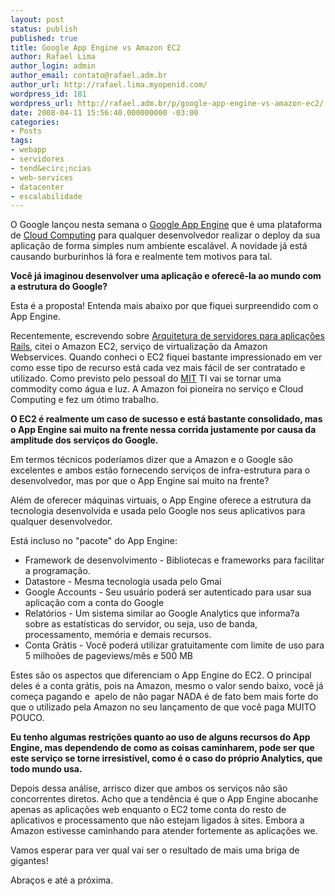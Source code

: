 ```yaml
---
layout: post
status: publish
published: true
title: Google App Engine vs Amazon EC2
author: Rafael Lima
author_login: admin
author_email: contato@rafael.adm.br
author_url: http://rafael.lima.myopenid.com/
wordpress_id: 181
wordpress_url: http://rafael.adm.br/p/google-app-engine-vs-amazon-ec2/
date: 2008-04-11 15:56:40.000000000 -03:00
categories:
- Posts
tags:
- webapp
- servidores
- tend&ecirc;ncias
- web-services
- datacenter
- escalabilidade
---
```

O Google lan&ccedil;ou nesta semana o <a href="http://code.google.com/appengine/">Google App Engine</a> que &eacute; uma plataforma de <a href="http://en.wikipedia.org/wiki/Cloud_computing">Cloud Computing</a> para qualquer desenvolvedor realizar o deploy da sua aplica&ccedil;&atilde;o de forma simples num ambiente escal&aacute;vel. A novidade j&aacute; est&aacute; causando burburinhos l&aacute; fora e realmente tem motivos para tal.

<strong>Voc&ecirc; j&aacute; imaginou desenvolver uma aplica&ccedil;&atilde;o e oferec&ecirc;-la ao mundo com a estrutura do Google?</strong>

Esta &eacute; a proposta! Entenda mais abaixo por que fiquei surpreendido com o App Engine.

Recentemente, escrevendo sobre <a href="http://rafael.adm.br/p/arquitetura-de-servidores-para-aplicacoes-rails/">Arquitetura de servidores para aplica&ccedil;&otilde;es Rails</a>, citei o Amazon EC2, servi&ccedil;o de virtualiza&ccedil;&atilde;o da Amazon Webservices. Quando conheci o EC2 fiquei bastante impressionado em ver como esse tipo de recurso est&aacute; cada vez mais f&aacute;cil de ser contratado e utilizado. Como previsto pelo pessoal do <a href="http://www.mit.edu">MIT</a> TI vai se tornar uma commodity como &aacute;gua e luz. A Amazon foi pioneira no servi&ccedil;o e Cloud Computing e fez um &oacute;timo trabalho.

<strong>O EC2 &eacute; realmente um caso de sucesso e est&aacute; bastante consolidado, mas o App Engine sai muito na frente nessa corrida justamente por causa da amplitude dos servi&ccedil;os do Google.</strong>

Em termos t&eacute;cnicos poder&iacute;amos dizer que a Amazon e o Google s&atilde;o excelentes e ambos est&atilde;o fornecendo servi&ccedil;os de infra-estrutura para o desenvolvedor, mas por que o App Engine sai muito na frente?

Al&eacute;m de oferecer m&aacute;quinas virtuais, o App Engine oferece a estrutura da tecnologia desenvolvida e usada pelo Google nos seus aplicativos para qualquer desenvolvedor.

Est&aacute; incluso no "pacote" do App Engine:
<ul>
	<li>Framework de desenvolvimento - Bibliotecas e frameworks para facilitar a programa&ccedil;&atilde;o.</li>
	<li>Datastore - Mesma tecnologia usada pelo Gmai</li>
	<li>Google Accounts - Seu usu&aacute;rio poder&aacute; ser autenticado para usar sua aplica&ccedil;&atilde;o com a conta do Google</li>
	<li>Relat&oacute;rios - Um sistema similar ao Google Analytics que informa?a sobre as estat&iacute;sticas do servidor, ou seja, uso de banda, processamento, mem&oacute;ria e demais recursos.</li>
	<li>Conta Gr&aacute;tis - Voc&ecirc; poder&aacute; utilizar gratuitamente com limite de uso para 5 milho&otilde;es de pageviews/m&ecirc;s e 500 MB</li>
</ul>
Estes s&atilde;o os aspectos que diferenciam o App Engine do EC2. O principal deles &eacute; a conta gr&aacute;tis, pois na Amazon, mesmo o valor sendo baixo, voc&ecirc; j&aacute; come&ccedil;a pagando e&nbsp; apelo de n&atilde;o pagar NADA &eacute; de fato bem mais forte do que o utilizado pela Amazon no seu lan&ccedil;amento de que voc&ecirc; paga MUITO POUCO.

<strong>Eu tenho algumas restri&ccedil;&otilde;es quanto ao uso de alguns recursos do App Engine, mas dependendo de como as coisas caminharem, pode ser que este servi&ccedil;o se torne irresist&iacute;vel, como &eacute; o caso do pr&oacute;prio Analytics, que todo mundo usa.</strong>

Depois dessa an&aacute;lise, arrisco dizer que ambos os servi&ccedil;os n&atilde;o s&atilde;o concorrentes diretos. Acho que a tend&ecirc;ncia &eacute; que o App Engine abocanhe apenas as aplica&ccedil;&otilde;es web enquanto o EC2 tome conta do resto de aplicativos e processamento que n&atilde;o estejam ligados &agrave; sites. Embora a Amazon estivesse caminhando para atender fortemente as aplica&ccedil;&otilde;es we.

Vamos esperar para ver qual vai ser o resultado de mais uma briga de gigantes!

Abra&ccedil;os e at&eacute; a pr&oacute;xima.

